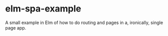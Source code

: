 # elm-spa-example
A small example in Elm of how to do routing and pages in a, ironically, single page app.
